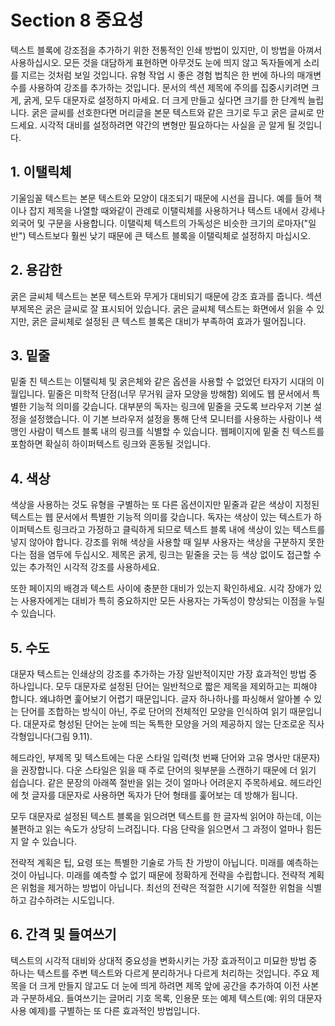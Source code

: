 # Section 8 중요성

텍스트 블록에 강조점을 추가하기 위한 전통적인 인쇄 방법이 있지만, 이 방법을 아껴서 사용하십시오. 모든 것을 대담하게 표현하면 아무것도 눈에 띄지 않고 독자들에게 소리를 지르는 것처럼 보일 것입니다. 유형 작업 시 좋은 경험 법칙은 한 번에 하나의 매개변수를 사용하여 강조를 추가하는 것입니다. 문서의 섹션 제목에 주의를 집중시키려면 크게, 굵게, 모두 대문자로 설정하지 마세요. 더 크게 만들고 싶다면 크기를 한 단계씩 늘립니다. 굵은 글씨를 선호한다면 머리글을 본문 텍스트와 같은 크기로 두고 굵은 글씨로 만드세요. 시각적 대비를 설정하려면 약간의 변형만 필요하다는 사실을 곧 알게 될 것입니다.

## 1. 이탤릭체

기울임꼴 텍스트는 본문 텍스트와 모양이 대조되기 때문에 시선을 끕니다. 예를 들어 책이나 잡지 제목을 나열할 때와같이 관례로 이탤릭체를 사용하거나 텍스트 내에서 강세나 외국어 및 구문을 사용합니다. 이탤릭체 텍스트의 가독성은 비슷한 크기의 로마자("일반") 텍스트보다 훨씬 낮기 때문에 큰 텍스트 블록을 이탤릭체로 설정하지 마십시오.

## 2. 용감한

굵은 글씨체 텍스트는 본문 텍스트와 무게가 대비되기 때문에 강조 효과를 줍니다. 섹션 부제목은 굵은 글씨로 잘 표시되어 있습니다. 굵은 글씨체 텍스트는 화면에서 읽을 수 있지만, 굵은 글씨체로 설정된 큰 텍스트 블록은 대비가 부족하여 효과가 떨어집니다.

## 3. 밑줄

밑줄 친 텍스트는 이탤릭체 및 굵은체와 같은 옵션을 사용할 수 없었던 타자기 시대의 이월입니다. 밑줄은 미학적 단점(너무 무거워 글자 모양을 방해함) 외에도 웹 문서에서 특별한 기능적 의미를 갖습니다. 대부분의 독자는 링크에 밑줄을 긋도록 브라우저 기본 설정을 설정했습니다. 이 기본 브라우저 설정을 통해 단색 모니터를 사용하는 사람이나 색맹인 사람이 텍스트 블록 내의 링크를 식별할 수 있습니다. 웹페이지에 밑줄 친 텍스트를 포함하면 확실히 하이퍼텍스트 링크와 혼동될 것입니다.

## 4. 색상

색상을 사용하는 것도 유형을 구별하는 또 다른 옵션이지만 밑줄과 같은 색상이 지정된 텍스트는 웹 문서에서 특별한 기능적 의미를 갖습니다. 독자는 색상이 있는 텍스트가 하이퍼텍스트 링크라고 가정하고 클릭하게 되므로 텍스트 블록 내에 색상이 있는 텍스트를 넣지 않아야 합니다. 강조를 위해 색상을 사용할 때 일부 사용자는 색상을 구분하지 못한다는 점을 염두에 두십시오. 제목은 굵게, 링크는 밑줄을 긋는 등 색상 없이도 접근할 수 있는 추가적인 시각적 강조를 사용하세요.

또한 페이지의 배경과 텍스트 사이에 충분한 대비가 있는지 확인하세요. 시각 장애가 있는 사용자에게는 대비가 특히 중요하지만 모든 사용자는 가독성이 향상되는 이점을 누릴 수 있습니다.

## 5. 수도

대문자 텍스트는 인쇄상의 강조를 추가하는 가장 일반적이지만 가장 효과적인 방법 중 하나입니다. 모두 대문자로 설정된 단어는 일반적으로 짧은 제목을 제외하고는 피해야 합니다. 왜냐하면 훑어보기 어렵기 때문입니다. 글자 하나하나를 파싱해서 알아볼 수 있는 단어를 조합하는 방식이 아닌, 주로 단어의 전체적인 모양을 인식하여 읽기 때문입니다. 대문자로 형성된 단어는 눈에 띄는 독특한 모양을 거의 제공하지 않는 단조로운 직사각형입니다(그림 9.11).

헤드라인, 부제목 및 텍스트에는 다운 스타일 입력(첫 번째 단어와 고유 명사만 대문자)을 권장합니다. 다운 스타일은 읽을 때 주로 단어의 윗부분을 스캔하기 때문에 더 읽기 쉽습니다. 같은 문장의 아래쪽 절반을 읽는 것이 얼마나 어려운지 주목하세요. 헤드라인에 첫 글자를 대문자로 사용하면 독자가 단어 형태를 훑어보는 데 방해가 됩니다.

모두 대문자로 설정된 텍스트 블록을 읽으려면 텍스트를 한 글자씩 읽어야 하는데, 이는 불편하고 읽는 속도가 상당히 느려집니다. 다음 단락을 읽으면서 그 과정이 얼마나 힘든지 알 수 있습니다.

전략적 계획은 팁, 요령 또는 특별한 기술로 가득 찬 가방이 아닙니다. 미래를 예측하는 것이 아닙니다. 미래를 예측할 수 없기 때문에 정확하게 전략을 수립합니다. 전략적 계획은 위험을 제거하는 방법이 아닙니다. 최선의 전략은 적절한 시기에 적절한 위험을 식별하고 감수하려는 시도입니다.

## 6. 간격 및 들여쓰기

텍스트의 시각적 대비와 상대적 중요성을 변화시키는 가장 효과적이고 미묘한 방법 중 하나는 텍스트를 주변 텍스트와 다르게 분리하거나 다르게 처리하는 것입니다. 주요 제목을 더 크게 만들지 않고도 더 눈에 띄게 하려면 제목 앞에 공간을 추가하여 이전 사본과 구분하세요. 들여쓰기는 글머리 기호 목록, 인용문 또는 예제 텍스트(예: 위의 대문자 사용 예제)를 구별하는 또 다른 효과적인 방법입니다.
